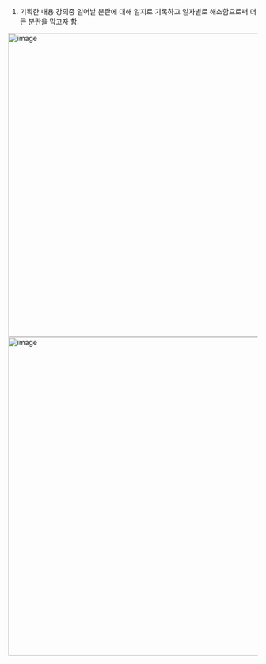 1. 기획한 내용
  강의중 일어날 분란에 대해 일지로 기록하고 
  일자별로 해소함으로써 더 큰 분란을 막고자 함.


<img width="1282" height="613" alt="image" src="https://github.com/user-attachments/assets/93fb4828-fbd4-4e3e-a65c-1de112ec8544" />



<img width="1705" height="643" alt="image" src="https://github.com/user-attachments/assets/958e9df1-9170-4b2a-aa17-8c2022ddf7ef" />
